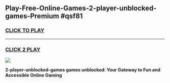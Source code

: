 
## Play-Free-Online-Games-2-player-unblocked-games-Premium #qsf81
<h3>
<a href="https://premium.freeplayer.one?title=2-player-unblocked-games&ref=8M">CLICK TO PLAY</a></h3>
<hr>

<h3>
<a href="https://premium.freeplayer.one?title=2-player-unblocked-games&ref=8M">CLICK 2 PLAY</a>
  
</h3>

<a href="https://premium.freeplayer.one?title=2-player-unblocked-games&ref=8M"><img src="https://clearcache.store/games.png"></a>


**2-player-unblocked-games games unblocked: Your Gateway to Fun and Accessible Online Gaming**
